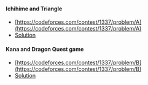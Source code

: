  #### Ichihime and Triangle
- [https://codeforces.com/contest/1337/problem/A](https://codeforces.com/contest/1337/problem/A)
- [Solution](https://github.com/Omanshu840/Competitive-Programming/blob/master/Codeforces/Round-635/Ichihime-and-Triangle.cpp) 

#### Kana and Dragon Quest game
- [https://codeforces.com/contest/1337/problem/B](https://codeforces.com/contest/1337/problem/B)
- [Solution](https://github.com/Omanshu840/Competitive-Programming/blob/master/Codeforces/Round-635/Dragon-Quest.cpp)

